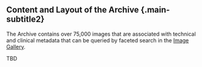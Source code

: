 ## Content and Layout of the Archive {.main-subtitle2}

The Archive contains over 75,000 images that are associated with technical and clinical metadata that can be queried by faceted search in the [Image Gallery](#!/topWithHeader/onlyHeaderTop/gallery).

TBD